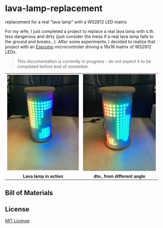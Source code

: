 # lava-lamp-replacement #

replacement for a real "lava lamp" with a WS2812 LED matrix

For my wife, I just completed a project to replace a real lava lamp with s.th. less dangerous and dirty (just consider the mess if a real lava lamp falls to the ground and breaks...). After some experiments, I decided to realize that project with an [Espruino](https://www.espruino.com/) microcontroler driving a 16x16 matrix of WS2812 LEDs.

> This documentation is currently in progress - do not expect it to be completed before end of november.

<table>
  <tr>
    <td><center><img width=290 src="LavaLamp-in-action_01.jpg"></center></td>
    <td><center><img width=290 src="LavaLamp-in-action_02.jpg"></center></td>
  </tr>
  <tr>
    <td><center><b>Lava lamp in action</b></center></td>
    <td><center><b>dto., from different angle</b></center></td>
  </tr>
</table>

## Bill of Materials ##


## License ##

[MIT License](LICENSE.md)
